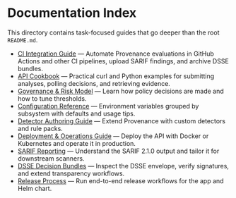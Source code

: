 # Documentation Index

This directory contains task-focused guides that go deeper than the root `README.md`.

- [CI Integration Guide](ci-integration.md) — Automate Provenance evaluations in GitHub Actions and other CI pipelines, upload SARIF findings, and archive DSSE bundles.
- [API Cookbook](api-cookbook.md) — Practical curl and Python examples for submitting analyses, polling decisions, and retrieving evidence.
- [Governance & Risk Model](governance-and-risk-model.md) — Learn how policy decisions are made and how to tune thresholds.
- [Configuration Reference](configuration.md) — Environment variables grouped by subsystem with defaults and usage tips.
- [Detector Authoring Guide](detector-authoring.md) — Extend Provenance with custom detectors and rule packs.
- [Deployment & Operations Guide](deployment-guide.md) — Deploy the API with Docker or Kubernetes and operate it in production.
- [SARIF Reporting](sarif-reporting.md) — Understand the SARIF 2.1.0 output and tailor it for downstream scanners.
- [DSSE Decision Bundles](dsse-decision-bundles.md) — Inspect the DSSE envelope, verify signatures, and extend transparency workflows.
- [Release Process](release-process.md) — Run end-to-end release workflows for the app and Helm chart.
